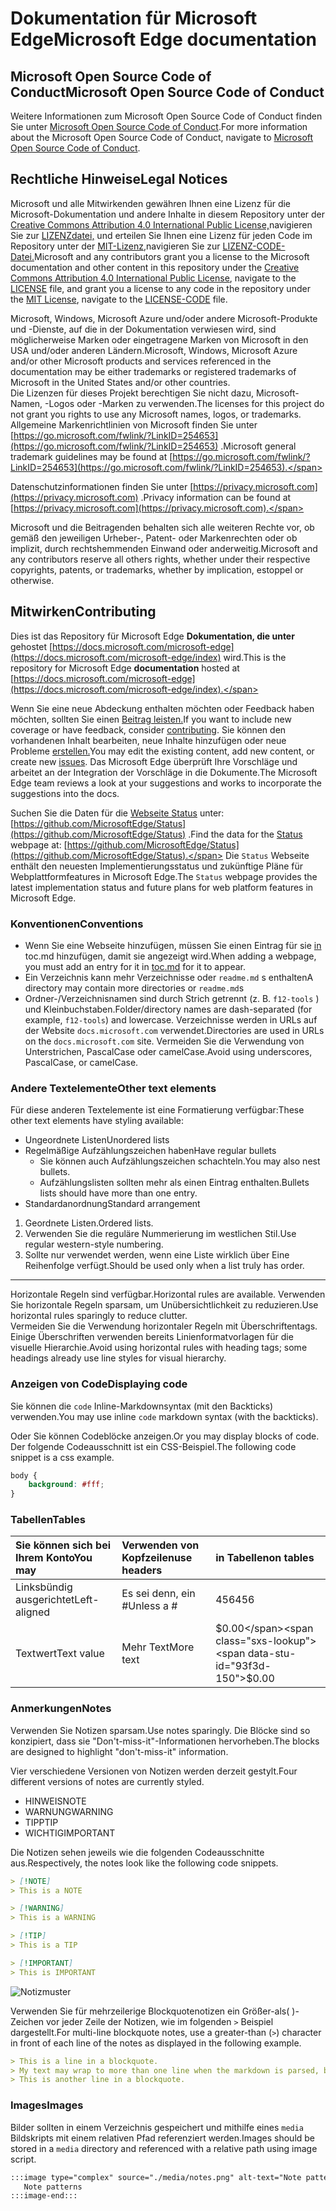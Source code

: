 # <a name="microsoft-edge-documentation"></a><span data-ttu-id="93f3d-101">Dokumentation für Microsoft Edge</span><span class="sxs-lookup"><span data-stu-id="93f3d-101">Microsoft Edge documentation</span></span>  

## <a name="microsoft-open-source-code-of-conduct"></a><span data-ttu-id="93f3d-102">Microsoft Open Source Code of Conduct</span><span class="sxs-lookup"><span data-stu-id="93f3d-102">Microsoft Open Source Code of Conduct</span></span>  

<span data-ttu-id="93f3d-103">Weitere Informationen zum Microsoft Open Source Code of Conduct finden Sie unter [Microsoft Open Source Code of Conduct](CODE_OF_CONDUCT.md).</span><span class="sxs-lookup"><span data-stu-id="93f3d-103">For more information about the Microsoft Open Source Code of Conduct, navigate to [Microsoft Open Source Code of Conduct](CODE_OF_CONDUCT.md).</span></span>  

## <a name="legal-notices"></a><span data-ttu-id="93f3d-104">Rechtliche Hinweise</span><span class="sxs-lookup"><span data-stu-id="93f3d-104">Legal Notices</span></span>  

<span data-ttu-id="93f3d-105">Microsoft und alle Mitwirkenden gewähren Ihnen eine Lizenz für die Microsoft-Dokumentation und andere Inhalte in diesem Repository unter der [Creative Commons Attribution 4.0 International Public License,](https://creativecommons.org/licenses/by/4.0/legalcode)navigieren Sie zur [LIZENZdatei,](./LICENSE) und erteilen Sie Ihnen eine Lizenz für jeden Code im Repository unter der [MIT-Lizenz,](https://opensource.org/licenses/MIT)navigieren Sie zur [LIZENZ-CODE-Datei.](./LICENSE-CODE)</span><span class="sxs-lookup"><span data-stu-id="93f3d-105">Microsoft and any contributors grant you a license to the Microsoft documentation and other content in this repository under the [Creative Commons Attribution 4.0 International Public License](https://creativecommons.org/licenses/by/4.0/legalcode), navigate to the [LICENSE](./LICENSE) file, and grant you a license to any code in the repository under the [MIT License](https://opensource.org/licenses/MIT), navigate to the [LICENSE-CODE](./LICENSE-CODE) file.</span></span>  

<span data-ttu-id="93f3d-106">Microsoft, Windows, Microsoft Azure und/oder andere Microsoft-Produkte und -Dienste, auf die in der Dokumentation verwiesen wird, sind möglicherweise Marken oder eingetragene Marken von Microsoft in den USA und/oder anderen Ländern.</span><span class="sxs-lookup"><span data-stu-id="93f3d-106">Microsoft, Windows, Microsoft Azure and/or other Microsoft products and services referenced in the documentation may be either trademarks or registered trademarks of Microsoft in the United States and/or other countries.</span></span>  
<span data-ttu-id="93f3d-107">Die Lizenzen für dieses Projekt berechtigen Sie nicht dazu, Microsoft-Namen, -Logos oder -Marken zu verwenden.</span><span class="sxs-lookup"><span data-stu-id="93f3d-107">The licenses for this project do not grant you rights to use any Microsoft names, logos, or trademarks.</span></span>  
<span data-ttu-id="93f3d-108">Allgemeine Markenrichtlinien von Microsoft finden Sie unter [https://go.microsoft.com/fwlink/?LinkID=254653](https://go.microsoft.com/fwlink/?LinkID=254653) .</span><span class="sxs-lookup"><span data-stu-id="93f3d-108">Microsoft general trademark guidelines may be found at [https://go.microsoft.com/fwlink/?LinkID=254653](https://go.microsoft.com/fwlink/?LinkID=254653).</span></span>  

<span data-ttu-id="93f3d-109">Datenschutzinformationen finden Sie unter [https://privacy.microsoft.com](https://privacy.microsoft.com) .</span><span class="sxs-lookup"><span data-stu-id="93f3d-109">Privacy information can be found at [https://privacy.microsoft.com](https://privacy.microsoft.com).</span></span>  

<span data-ttu-id="93f3d-110">Microsoft und die Beitragenden behalten sich alle weiteren Rechte vor, ob gemäß den jeweiligen Urheber-, Patent- oder Markenrechten oder ob implizit, durch rechtshemmenden Einwand oder anderweitig.</span><span class="sxs-lookup"><span data-stu-id="93f3d-110">Microsoft and any contributors reserve all others rights, whether under their respective copyrights, patents, or trademarks, whether by implication, estoppel or otherwise.</span></span>  

## <a name="contributing"></a><span data-ttu-id="93f3d-111">Mitwirken</span><span class="sxs-lookup"><span data-stu-id="93f3d-111">Contributing</span></span>  

<span data-ttu-id="93f3d-112">Dies ist das Repository für Microsoft Edge **Dokumentation, die unter** gehostet [https://docs.microsoft.com/microsoft-edge](https://docs.microsoft.com/microsoft-edge/index) wird.</span><span class="sxs-lookup"><span data-stu-id="93f3d-112">This is the repository for Microsoft Edge **documentation** hosted at [https://docs.microsoft.com/microsoft-edge](https://docs.microsoft.com/microsoft-edge/index).</span></span>  

<span data-ttu-id="93f3d-113">Wenn Sie eine neue Abdeckung enthalten möchten oder Feedback haben möchten, sollten Sie einen [Beitrag leisten.](./CONTRIBUTING.md)</span><span class="sxs-lookup"><span data-stu-id="93f3d-113">If you want to include new coverage or have feedback, consider [contributing](./CONTRIBUTING.md).</span></span>  <span data-ttu-id="93f3d-114">Sie können den vorhandenen Inhalt bearbeiten, neue Inhalte hinzufügen oder neue Probleme [erstellen.](https://github.com/MicrosoftDocs/edge-developer/issues)</span><span class="sxs-lookup"><span data-stu-id="93f3d-114">You may edit the existing content, add new content, or create new [issues](https://github.com/MicrosoftDocs/edge-developer/issues).</span></span>  <span data-ttu-id="93f3d-115">Das Microsoft Edge überprüft Ihre Vorschläge und arbeitet an der Integration der Vorschläge in die Dokumente.</span><span class="sxs-lookup"><span data-stu-id="93f3d-115">The Microsoft Edge team reviews a look at your suggestions and works to incorporate the suggestions into the docs.</span></span>  

<span data-ttu-id="93f3d-116">Suchen Sie die Daten für die [Webseite Status](https://developer.microsoft.com/microsoft-edge/status) unter:  [https://github.com/MicrosoftEdge/Status](https://github.com/MicrosoftEdge/Status) .</span><span class="sxs-lookup"><span data-stu-id="93f3d-116">Find the data for the [Status](https://developer.microsoft.com/microsoft-edge/status) webpage at:  [https://github.com/MicrosoftEdge/Status](https://github.com/MicrosoftEdge/Status).</span></span>  <span data-ttu-id="93f3d-117">Die `Status` Webseite enthält den neuesten Implementierungsstatus und zukünftige Pläne für Webplattformfeatures in Microsoft Edge.</span><span class="sxs-lookup"><span data-stu-id="93f3d-117">The `Status` webpage provides the latest implementation status and future plans for web platform features in Microsoft Edge.</span></span>

### <a name="conventions"></a><span data-ttu-id="93f3d-118">Konventionen</span><span class="sxs-lookup"><span data-stu-id="93f3d-118">Conventions</span></span>  

*   <span data-ttu-id="93f3d-119">Wenn Sie eine Webseite hinzufügen, müssen Sie einen Eintrag für sie [in](./microsoft-edge/toc.yml) toc.md hinzufügen, damit sie angezeigt wird.</span><span class="sxs-lookup"><span data-stu-id="93f3d-119">When adding a webpage, you must add an entry for it in [toc.md](./microsoft-edge/toc.yml) for it to appear.</span></span>
*   <span data-ttu-id="93f3d-120">Ein Verzeichnis kann mehr Verzeichnisse oder `readme.md` s enthalten</span><span class="sxs-lookup"><span data-stu-id="93f3d-120">A directory may contain more directories or `readme.md`s</span></span>
*   <span data-ttu-id="93f3d-121">Ordner-/Verzeichnisnamen sind durch Strich getrennt \(z. B. `f12-tools` \) und Kleinbuchstaben.</span><span class="sxs-lookup"><span data-stu-id="93f3d-121">Folder/directory names are dash-separated \(for example, `f12-tools`\) and lowercase.</span></span>  <span data-ttu-id="93f3d-122">Verzeichnisse werden in URLs auf der Website `docs.microsoft.com` verwendet.</span><span class="sxs-lookup"><span data-stu-id="93f3d-122">Directories are used in URLs on the `docs.microsoft.com` site.</span></span>  <span data-ttu-id="93f3d-123">Vermeiden Sie die Verwendung von Unterstrichen, PascalCase oder camelCase.</span><span class="sxs-lookup"><span data-stu-id="93f3d-123">Avoid using underscores, PascalCase, or camelCase.</span></span>  

### <a name="other-text-elements"></a><span data-ttu-id="93f3d-124">Andere Textelemente</span><span class="sxs-lookup"><span data-stu-id="93f3d-124">Other text elements</span></span>  

<span data-ttu-id="93f3d-125">Für diese anderen Textelemente ist eine Formatierung verfügbar:</span><span class="sxs-lookup"><span data-stu-id="93f3d-125">These other text elements have styling available:</span></span>  

*   <span data-ttu-id="93f3d-126">Ungeordnete Listen</span><span class="sxs-lookup"><span data-stu-id="93f3d-126">Unordered lists</span></span>  
*   <span data-ttu-id="93f3d-127">Regelmäßige Aufzählungszeichen haben</span><span class="sxs-lookup"><span data-stu-id="93f3d-127">Have regular bullets</span></span>  
    *   <span data-ttu-id="93f3d-128">Sie können auch Aufzählungszeichen schachteln.</span><span class="sxs-lookup"><span data-stu-id="93f3d-128">You may also nest bullets.</span></span>  
    *   <span data-ttu-id="93f3d-129">Aufzählungslisten sollten mehr als einen Eintrag enthalten.</span><span class="sxs-lookup"><span data-stu-id="93f3d-129">Bullets lists should have more than one entry.</span></span>  
*   <span data-ttu-id="93f3d-130">Standardanordnung</span><span class="sxs-lookup"><span data-stu-id="93f3d-130">Standard arrangement</span></span> 
    
1.  <span data-ttu-id="93f3d-131">Geordnete Listen.</span><span class="sxs-lookup"><span data-stu-id="93f3d-131">Ordered lists.</span></span>  
1.  <span data-ttu-id="93f3d-132">Verwenden Sie die reguläre Nummerierung im westlichen Stil.</span><span class="sxs-lookup"><span data-stu-id="93f3d-132">Use regular western-style numbering.</span></span>  
1.  <span data-ttu-id="93f3d-133">Sollte nur verwendet werden, wenn eine Liste wirklich über Eine Reihenfolge verfügt.</span><span class="sxs-lookup"><span data-stu-id="93f3d-133">Should be used only when a list truly has order.</span></span>  
    
---  

<span data-ttu-id="93f3d-134">Horizontale Regeln sind verfügbar.</span><span class="sxs-lookup"><span data-stu-id="93f3d-134">Horizontal rules are available.</span></span>  <span data-ttu-id="93f3d-135">Verwenden Sie horizontale Regeln sparsam, um Unübersichtlichkeit zu reduzieren.</span><span class="sxs-lookup"><span data-stu-id="93f3d-135">Use horizontal rules sparingly to reduce clutter.</span></span>  
<span data-ttu-id="93f3d-136">Vermeiden Sie die Verwendung horizontaler Regeln mit Überschriftentags. Einige Überschriften verwenden bereits Linienformatvorlagen für die visuelle Hierarchie.</span><span class="sxs-lookup"><span data-stu-id="93f3d-136">Avoid using horizontal rules with heading tags; some headings already use line styles for visual hierarchy.</span></span>  

### <a name="displaying-code"></a><span data-ttu-id="93f3d-137">Anzeigen von Code</span><span class="sxs-lookup"><span data-stu-id="93f3d-137">Displaying code</span></span>  

<span data-ttu-id="93f3d-138">Sie können die `code` Inline-Markdownsyntax \(mit den Backticks\) verwenden.</span><span class="sxs-lookup"><span data-stu-id="93f3d-138">You may use inline `code` markdown syntax \(with the backticks\).</span></span>  

<span data-ttu-id="93f3d-139">Oder Sie können Codeblöcke anzeigen.</span><span class="sxs-lookup"><span data-stu-id="93f3d-139">Or you may display blocks of code.</span></span>  <span data-ttu-id="93f3d-140">Der folgende Codeausschnitt ist ein CSS-Beispiel.</span><span class="sxs-lookup"><span data-stu-id="93f3d-140">The following code snippet is a css example.</span></span>  

```css
body {
    background: #fff;
}
```  

### <a name="tables"></a><span data-ttu-id="93f3d-141">Tabellen</span><span class="sxs-lookup"><span data-stu-id="93f3d-141">Tables</span></span>  

| <span data-ttu-id="93f3d-142">Sie können sich bei Ihrem Konto</span><span class="sxs-lookup"><span data-stu-id="93f3d-142">You may</span></span> | <span data-ttu-id="93f3d-143">Verwenden von Kopfzeilen</span><span class="sxs-lookup"><span data-stu-id="93f3d-143">use headers</span></span> | <span data-ttu-id="93f3d-144">in Tabellen</span><span class="sxs-lookup"><span data-stu-id="93f3d-144">on tables</span></span> |  
|:--- |:--- |:--- |  
| <span data-ttu-id="93f3d-145">Linksbündig ausgerichtet</span><span class="sxs-lookup"><span data-stu-id="93f3d-145">Left-aligned</span></span> | <span data-ttu-id="93f3d-146">Es sei denn, ein #</span><span class="sxs-lookup"><span data-stu-id="93f3d-146">Unless a #</span></span> | <span data-ttu-id="93f3d-147">456</span><span class="sxs-lookup"><span data-stu-id="93f3d-147">456</span></span> |  
| <span data-ttu-id="93f3d-148">Textwert</span><span class="sxs-lookup"><span data-stu-id="93f3d-148">Text value</span></span> | <span data-ttu-id="93f3d-149">Mehr Text</span><span class="sxs-lookup"><span data-stu-id="93f3d-149">More text</span></span> | <span data-ttu-id="93f3d-150">$0.00</span><span class="sxs-lookup"><span data-stu-id="93f3d-150">$0.00</span></span> |  

### <a name="notes"></a><span data-ttu-id="93f3d-151">Anmerkungen</span><span class="sxs-lookup"><span data-stu-id="93f3d-151">Notes</span></span>  

<span data-ttu-id="93f3d-152">Verwenden Sie Notizen sparsam.</span><span class="sxs-lookup"><span data-stu-id="93f3d-152">Use notes sparingly.</span></span>  <span data-ttu-id="93f3d-153">Die Blöcke sind so konzipiert, dass sie "Don't-miss-it"-Informationen hervorheben.</span><span class="sxs-lookup"><span data-stu-id="93f3d-153">The blocks are designed to highlight "don't-miss-it" information.</span></span>  

<span data-ttu-id="93f3d-154">Vier verschiedene Versionen von Notizen werden derzeit gestylt.</span><span class="sxs-lookup"><span data-stu-id="93f3d-154">Four different versions of notes are currently styled.</span></span>  

*   <span data-ttu-id="93f3d-155">HINWEIS</span><span class="sxs-lookup"><span data-stu-id="93f3d-155">NOTE</span></span>  
*   <span data-ttu-id="93f3d-156">WARNUNG</span><span class="sxs-lookup"><span data-stu-id="93f3d-156">WARNING</span></span>  
*   <span data-ttu-id="93f3d-157">TIPP</span><span class="sxs-lookup"><span data-stu-id="93f3d-157">TIP</span></span>  
*   <span data-ttu-id="93f3d-158">WICHTIG</span><span class="sxs-lookup"><span data-stu-id="93f3d-158">IMPORTANT</span></span>  
    
<span data-ttu-id="93f3d-159">Die Notizen sehen jeweils wie die folgenden Codeausschnitte aus.</span><span class="sxs-lookup"><span data-stu-id="93f3d-159">Respectively, the notes look like the following code snippets.</span></span>  

```md
> [!NOTE]
> This is a NOTE  
```  

```md
> [!WARNING]
> This is a WARNING  
```  

```md
> [!TIP]
> This is a TIP  
```  

```md
> [!IMPORTANT]
> This is IMPORTANT  
```  

![Notizmuster](./media/notes.png)

<span data-ttu-id="93f3d-161">Verwenden Sie für mehrzeilerige Blockquotenotizen ein Größer-als\( \)-Zeichen vor jeder Zeile der Notizen, wie im folgenden `>` Beispiel dargestellt.</span><span class="sxs-lookup"><span data-stu-id="93f3d-161">For multi-line blockquote notes, use a greater-than \(`>`\) character in front of each line of the notes as displayed in the following example.</span></span>  

```md
> This is a line in a blockquote.  
> My text may wrap to more than one line when the markdown is parsed, but I must include all my information within a single \(sometimes very long line\) in the markdown.  
> This is another line in a blockquote.  
```  

### <a name="images"></a><span data-ttu-id="93f3d-162">Images</span><span class="sxs-lookup"><span data-stu-id="93f3d-162">Images</span></span>  

<span data-ttu-id="93f3d-163">Bilder sollten in einem Verzeichnis gespeichert und mithilfe eines `media` Bildskripts mit einem relativen Pfad referenziert werden.</span><span class="sxs-lookup"><span data-stu-id="93f3d-163">Images should be stored in a `media` directory and referenced with a relative path using image script.</span></span>  

<!--  `![Note patterns](media/notes.png)`  -->  

```md
:::image type="complex" source="./media/notes.png" alt-text="Note patterns" lightbox="./media/notes.png":::
   Note patterns  
:::image-end:::  
```  
